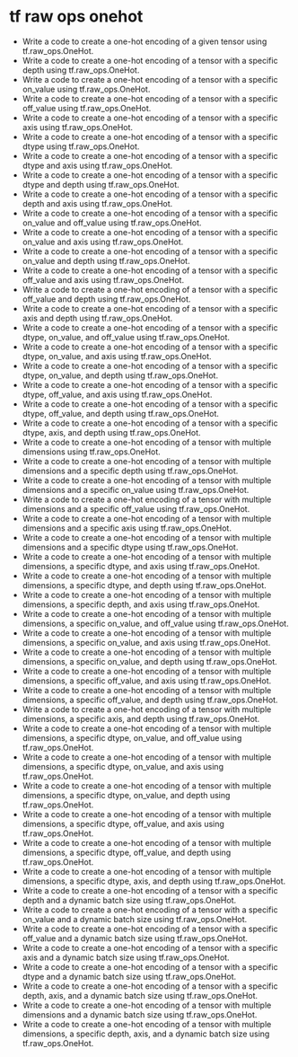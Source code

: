 # tf raw ops onehot

- Write a code to create a one-hot encoding of a given tensor using tf.raw_ops.OneHot.
- Write a code to create a one-hot encoding of a tensor with a specific depth using tf.raw_ops.OneHot.
- Write a code to create a one-hot encoding of a tensor with a specific on_value using tf.raw_ops.OneHot.
- Write a code to create a one-hot encoding of a tensor with a specific off_value using tf.raw_ops.OneHot.
- Write a code to create a one-hot encoding of a tensor with a specific axis using tf.raw_ops.OneHot.
- Write a code to create a one-hot encoding of a tensor with a specific dtype using tf.raw_ops.OneHot.
- Write a code to create a one-hot encoding of a tensor with a specific dtype and axis using tf.raw_ops.OneHot.
- Write a code to create a one-hot encoding of a tensor with a specific dtype and depth using tf.raw_ops.OneHot.
- Write a code to create a one-hot encoding of a tensor with a specific depth and axis using tf.raw_ops.OneHot.
- Write a code to create a one-hot encoding of a tensor with a specific on_value and off_value using tf.raw_ops.OneHot.
- Write a code to create a one-hot encoding of a tensor with a specific on_value and axis using tf.raw_ops.OneHot.
- Write a code to create a one-hot encoding of a tensor with a specific on_value and depth using tf.raw_ops.OneHot.
- Write a code to create a one-hot encoding of a tensor with a specific off_value and axis using tf.raw_ops.OneHot.
- Write a code to create a one-hot encoding of a tensor with a specific off_value and depth using tf.raw_ops.OneHot.
- Write a code to create a one-hot encoding of a tensor with a specific axis and depth using tf.raw_ops.OneHot.
- Write a code to create a one-hot encoding of a tensor with a specific dtype, on_value, and off_value using tf.raw_ops.OneHot.
- Write a code to create a one-hot encoding of a tensor with a specific dtype, on_value, and axis using tf.raw_ops.OneHot.
- Write a code to create a one-hot encoding of a tensor with a specific dtype, on_value, and depth using tf.raw_ops.OneHot.
- Write a code to create a one-hot encoding of a tensor with a specific dtype, off_value, and axis using tf.raw_ops.OneHot.
- Write a code to create a one-hot encoding of a tensor with a specific dtype, off_value, and depth using tf.raw_ops.OneHot.
- Write a code to create a one-hot encoding of a tensor with a specific dtype, axis, and depth using tf.raw_ops.OneHot.
- Write a code to create a one-hot encoding of a tensor with multiple dimensions using tf.raw_ops.OneHot.
- Write a code to create a one-hot encoding of a tensor with multiple dimensions and a specific depth using tf.raw_ops.OneHot.
- Write a code to create a one-hot encoding of a tensor with multiple dimensions and a specific on_value using tf.raw_ops.OneHot.
- Write a code to create a one-hot encoding of a tensor with multiple dimensions and a specific off_value using tf.raw_ops.OneHot.
- Write a code to create a one-hot encoding of a tensor with multiple dimensions and a specific axis using tf.raw_ops.OneHot.
- Write a code to create a one-hot encoding of a tensor with multiple dimensions and a specific dtype using tf.raw_ops.OneHot.
- Write a code to create a one-hot encoding of a tensor with multiple dimensions, a specific dtype, and axis using tf.raw_ops.OneHot.
- Write a code to create a one-hot encoding of a tensor with multiple dimensions, a specific dtype, and depth using tf.raw_ops.OneHot.
- Write a code to create a one-hot encoding of a tensor with multiple dimensions, a specific depth, and axis using tf.raw_ops.OneHot.
- Write a code to create a one-hot encoding of a tensor with multiple dimensions, a specific on_value, and off_value using tf.raw_ops.OneHot.
- Write a code to create a one-hot encoding of a tensor with multiple dimensions, a specific on_value, and axis using tf.raw_ops.OneHot.
- Write a code to create a one-hot encoding of a tensor with multiple dimensions, a specific on_value, and depth using tf.raw_ops.OneHot.
- Write a code to create a one-hot encoding of a tensor with multiple dimensions, a specific off_value, and axis using tf.raw_ops.OneHot.
- Write a code to create a one-hot encoding of a tensor with multiple dimensions, a specific off_value, and depth using tf.raw_ops.OneHot.
- Write a code to create a one-hot encoding of a tensor with multiple dimensions, a specific axis, and depth using tf.raw_ops.OneHot.
- Write a code to create a one-hot encoding of a tensor with multiple dimensions, a specific dtype, on_value, and off_value using tf.raw_ops.OneHot.
- Write a code to create a one-hot encoding of a tensor with multiple dimensions, a specific dtype, on_value, and axis using tf.raw_ops.OneHot.
- Write a code to create a one-hot encoding of a tensor with multiple dimensions, a specific dtype, on_value, and depth using tf.raw_ops.OneHot.
- Write a code to create a one-hot encoding of a tensor with multiple dimensions, a specific dtype, off_value, and axis using tf.raw_ops.OneHot.
- Write a code to create a one-hot encoding of a tensor with multiple dimensions, a specific dtype, off_value, and depth using tf.raw_ops.OneHot.
- Write a code to create a one-hot encoding of a tensor with multiple dimensions, a specific dtype, axis, and depth using tf.raw_ops.OneHot.
- Write a code to create a one-hot encoding of a tensor with a specific depth and a dynamic batch size using tf.raw_ops.OneHot.
- Write a code to create a one-hot encoding of a tensor with a specific on_value and a dynamic batch size using tf.raw_ops.OneHot.
- Write a code to create a one-hot encoding of a tensor with a specific off_value and a dynamic batch size using tf.raw_ops.OneHot.
- Write a code to create a one-hot encoding of a tensor with a specific axis and a dynamic batch size using tf.raw_ops.OneHot.
- Write a code to create a one-hot encoding of a tensor with a specific dtype and a dynamic batch size using tf.raw_ops.OneHot.
- Write a code to create a one-hot encoding of a tensor with a specific depth, axis, and a dynamic batch size using tf.raw_ops.OneHot.
- Write a code to create a one-hot encoding of a tensor with multiple dimensions and a dynamic batch size using tf.raw_ops.OneHot.
- Write a code to create a one-hot encoding of a tensor with multiple dimensions, a specific depth, axis, and a dynamic batch size using tf.raw_ops.OneHot.